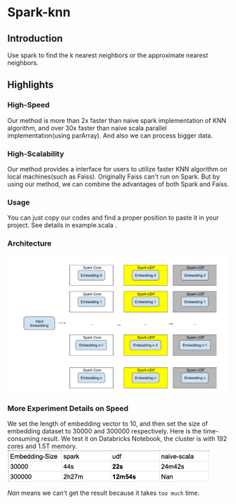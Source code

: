 # Spark-knn
## Introduction
Use spark to find the k nearest neighbors or the approximate nearest neighbors.

## Highlights
### High-Speed
Our method is more than 2x faster than naive spark implementation of KNN algorithm, and over 30x faster than naive scala parallel implementation(using parArray). 
And also we can process bigger data. 

### High-Scalability
Our method provides a interface for users to utilize faster KNN algorithm on local machines(such as Faiss).
Originally Faiss can't run on Spark. But by using our method, we can combine the advantages of both Spark and Faiss.

### Usage
You can just copy our codes and find a proper position to paste it in your project.
See details in example.scala .

### Architecture
![Architecture](Architecture.png "Architecture")

### More Experiment Details on Speed
We set the length of embedding vector to 10, and then set the size of embedding dataset to 30000 and 300000 respectively. Here is the time-consuming result.
We test it on Databricks Notebook, the cluster is with 192 cores and 1.5T memory.
![Time-Consuming](Time-Consuming.png "Time-Consuming")

*Nan* means we can't get the result because it takes `too much` time.
